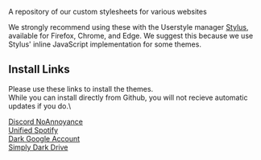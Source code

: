 A repository of our custom stylesheets for various websites

We strongly recommend using these with the Userstyle manager [Stylus](https://github.com/openstyles/stylus), available for Firefox, Chrome, and Edge. We suggest this because we use Stylus' inline JavaScript implementation for some themes.

## Install Links

Please use these links to install the themes.\
While you can install directly from Github, you will not recieve automatic updates if you do.\


[Discord NoAnnoyance](https://userstyles.world/style/14875/discord-noannoyance)\
[Unified Spotify](https://userstyles.world/style/8785/unified-spotify)\
[Dark Google Account](https://userstyles.world/style/15156/dark-google-accounts)\
[Simply Dark Drive](https://userstyles.world/style/15155/simply-dark-drive)
